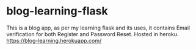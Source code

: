 # blog-learning-flask
This is a blog app, as per my learning flask and its uses, it contains Email verification for both Register and Password Reset. Hosted in heroku. https://blog-learning.herokuapp.com/
